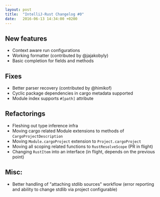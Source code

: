 ```yaml
---
layout: post
title:  "IntelliJ-Rust Changelog #0"
date:   2016-06-13 14:34:00 +0200
---
```

## New features

* Context aware run configurations
* Working formatter (contributed by @jajakobyly)
* Basic completion for fields and methods


## Fixes

* Better parser recovery (contributed by @himikof)
* Cyclic package dependencies in cargo metadata supported
* Module index supports `#[path]` attribute


## Refactorings

* Fleshing out type inference infra
* Moving cargo related Module extensions to methods of `CargoProjectDescription`
* Moving `Module.cargoProject` extension to `Project.cargoProject`
* Moving all scoping related functions to `RustResolveScope` (PR in flight)
* Changing `RustItem` into an interface (in flight, depends on the previous point)


## Misc:

* Better handling of "attaching stdlib sources" workflow (error reporting and
  ability to change stdlib via project configurable)
